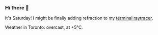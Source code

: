 ### Hi there :wave:

It's Saturday! I might be finally adding refraction to my [terminal raytracer](https://github.com/bewuethr/bash-raytracer).

Weather in Toronto: overcast, at +5°C.
